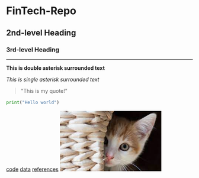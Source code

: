 # FinTech-Repo

## 2nd-level Heading

### 3rd-level Heading

---

**This is double asterisk surrounded text**

*This is single asterisk surrounded text*

> "This is my quote!"


```python
print("Hello world")
```

[code](code)
[data](data)
[references](references)
![Cat](Cat.PNG)